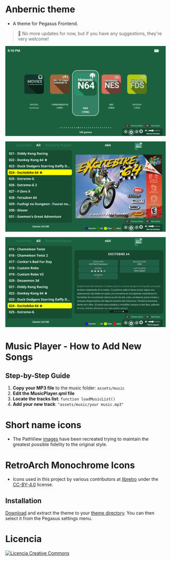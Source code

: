 # Anbernic theme

- A theme for Pegasus Frontend.

> 📢 No more updates for now, but if you have any suggestions, they're very welcome!

![screen](https://github.com/ZagonAb/Anbernic-Theme/blob/00d6737f0ed93636749b86aa02e9d8a386c48d95/.meta/screenshots/screen0.png)

![screen1](https://github.com/ZagonAb/Anbernic-Theme/blob/00d6737f0ed93636749b86aa02e9d8a386c48d95/.meta/screenshots/screen1.png)

![screen2](https://github.com/ZagonAb/Anbernic-Theme/blob/b31625b21662386c5f3ae854914e066426995e75/.meta/screenshots/screen2.png)

# Music Player - How to Add New Songs

## Step-by-Step Guide
1. **Copy your MP3 file** to the music folder: `assets/music`
2. **Edit the MusicPlayer.qml file**
3. **Locate the tracks list**: `function loadMusicList()`
4. **Add your new track**: `"assets/music/your music.mp3"`

# Short name icons
- The PathView [images](https://github.com/ZagonAb/Systems-Arts-consoles) have been recreated trying to maintain the greatest possible fidelity to the original style.

# RetroArch Monochrome Icons

- Icons used in this project by various contributors at [libretro](https://github.com/libretro/retroarch-assets/tree/master/xmb/monochrome/png) under the [CC-BY-4.0](https://creativecommons.org/licenses/by/4.0/deed.en) license.

## Installation

[Download](https://github.com/ZagonAb/anbernic-theme/archive/refs/heads/main.zip) and extract the theme to your [theme directory](http://pegasus-frontend.org/docs/user-guide/installing-themes). You can then select it from the Pegasus settings menu.
# Licencia
<a rel="license" href="http://creativecommons.org/licenses/by-nc-sa/4.0/"><img alt="Licencia Creative Commons" style="border-width:0" src="https://i.creativecommons.org/l/by-nc-sa/4.0/88x31.png" /></a><br /><a rel="license" href="http://creativecommons.org/licenses/by-nc-sa/4.0/"></a>

